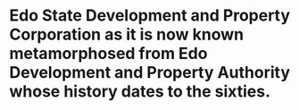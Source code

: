 # Edo State Development and Property Corporation as it is now known metamorphosed from Edo Development and Property Authority whose history dates to the sixties. 
